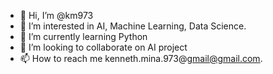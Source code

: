 - 👋 Hi, I’m @km973
- 👀 I’m interested in AI, Machine Learning, Data Science. 
- 🌱 I’m currently learning Python
- 💞️ I’m looking to collaborate on AI project
- 📫 How to reach me kenneth.mina.973@gmail@gmail.com.

<!---
km973/km973 is a ✨ special ✨ repository because its `README.md` (this file) appears on your GitHub profile.
You can click the Preview link to take a look at your changes.
--->
